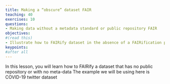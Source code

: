 ```yaml
---
title: Making a “obscure” dataset FAIR 
teaching: 40
exercises: 10
questions:
- Making data without a metadata standard or public repository FAIR
objectives:
#(read this)
- Illustrate how to FAIRify dataset in the absence of a FAIRification protocol
keypoints:
#after all
---
```


In this lesson, you will learn how to FAIRify a dataset that has no public repository or with no meta-data
The example we will be using here is COVID-19 twitter dataset

